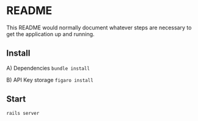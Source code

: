 # README

This README would normally document whatever steps are necessary to get the
application up and running.

## Install
A) Dependencies
 `bundle install`

B) API Key storage 
 `figaro install `

## Start
`rails server`
